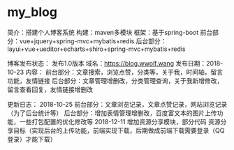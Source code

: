 # my_blog
简介：搭建个人博客系统
构建：maven多模块
框架：基于spring-boot
  前台部分：vue+jquery+spring-mvc+mybatis+redis
  后台部分：layui+vue+ueditor+echarts+shiro+spring-mvc+mybatis+redis
  
博客发布状态：
发布1.0版本
    域名：https://blog.wwolf.wang
    发布日期：2018-10-23
    内容：
        前台部分：文章搜索，浏览点赞，分类等，关于我，时间轴，留言功能，友情链接
        后台部分：文章管理增删改，分类管理查询，关于我新增修改，留言查看回复，友情链接增删改
        
更新日志：
    2018-10-25
        前台部分：文章浏览记录，文章点赞记录，网站浏览记录（为了后台统计等）
        后台部分：增加表情管理增删改，百度富文本的图片上传功能，一些打包配置的优化修改等
    2018-12-11
        增加资源分享模块，部分代码
        资源分享目标（实现后台的上传功能，前端实现下载，后期做成前端下载需要登录（QQ登录）才能下载）